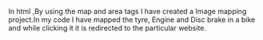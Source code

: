 In html ,By using the map and area tags I have created a Image mapping project.In my code I have mapped the tyre, Engine and Disc brake in a bike and while clicking it it is redirected to the particular website.
